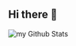 ## Hi there 👋

<!--
**lynhutch/lynhutch** is a ✨ _special_ ✨ repository because its `README.md` (this file) appears on your GitHub profile.

Here are some ideas to get you started:

- 🔭 I’m currently working on ...
- 🌱 I’m currently learning ...
- 👯 I’m looking to collaborate on ...
- 🤔 I’m looking for help with ...
- 💬 Ask me about ...
- 📫 How to reach me: ...
- 😄 Pronouns: ...
- ⚡ Fun fact: ...
-->
<img align="center" src="https://github-readme-stats.vercel.app/api?username=lynhutch&include_all_commits=true&count_private=true&show_icons=true&line_height=20&title_color=EDCFD3&icon_color=EDCFD3&text_color=EDCFD3&bg_color=FFD9D9,ffffff,BD7880" alt="my Github Stats"/>
